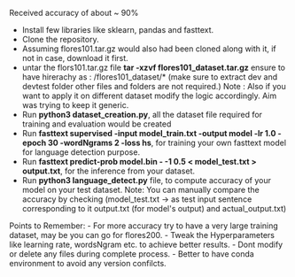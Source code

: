 Received accuracy of about ~ 90%
- Install few libraries like sklearn, pandas and fasttext.
- Clone the repository.
- Assuming flores101.tar.gz would also had been cloned along with it, if not in case, download it first.
- untar the flors101.tar.gz file **tar -xzvf flores101_dataset.tar.gz** ensure to have hirerachy as : /flores101_dataset/* (make sure to extract dev and devtest folder other files and folders are not required.) 
    Note : Also if you want to apply it on different dataset modify the logic accordingly. Aim was trying to keep it generic.
- Run **python3 dataset_creation.py**, all the dataset file required for training and evaluation would be created
- Run **fasttext supervised -input model_train.txt -output model -lr 1.0 -epoch 30 -wordNgrams 2  -loss hs**, for training your own fasttext model for language detection purpose.
- Run **fasttext predict-prob model.bin - -1 0.5 < model_test.txt > output.txt**, for the inference from your dataset. 
- Run **python3 language_detect.py** file, to compute accuracy of your model on your test dataset.
    Note: You can manually compare the accuracy by checking (model_test.txt -> as test input sentence corresponding to it output.txt (for model's output) and actual_output.txt)

Points to Remember:
    - For more accuracy try to have a very large training dataset, may be you can go for flores200.
    - Tweak the Hyperparameters like learning rate, wordsNgram etc. to achieve better results.
    - Dont modify or delete any files during complete process.
    - Better to have conda environment to avoid any version confilcts.